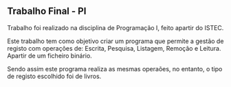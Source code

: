 ## Trabalho Final - PI

 Trabalho foi realizado na disciplina de Programação I, feito apartir do ISTEC.

Este trabalho tem como objetivo criar um programa que permite a gestão de registo com operações de: Escrita, Pesquisa, Listagem, Remoção e Leitura. 
Apartir de um ficheiro binário.

Sendo assim este programa realiza as mesmas operaões, no entanto, o tipo de registo escolhido foi de livros.
